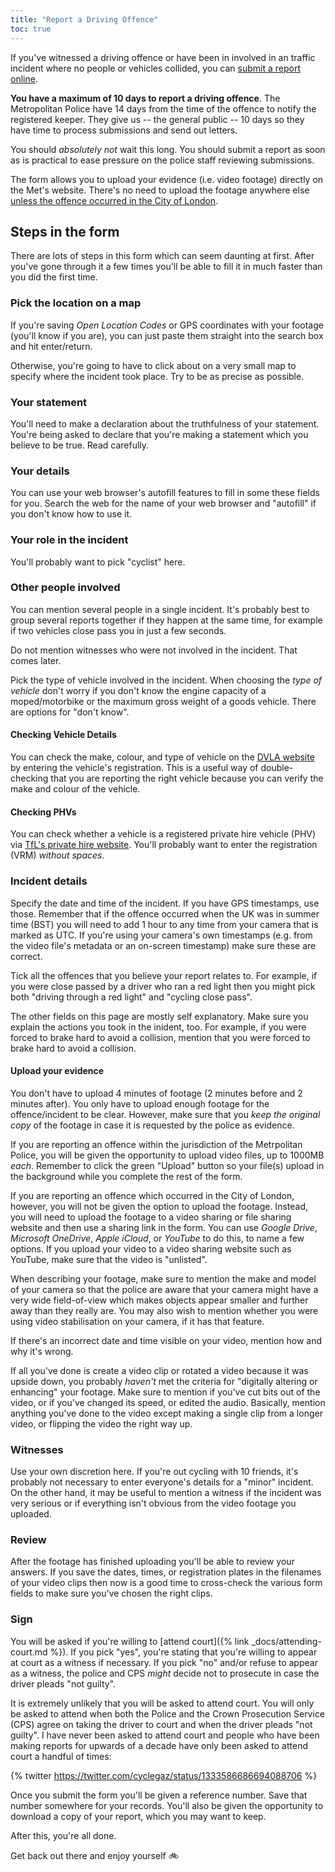 ```yaml
---
title: "Report a Driving Offence"
toc: true
---
```


If you've witnessed a driving offence or have been in involved in an traffic incident where no people or vehicles collided, you can [submit a report online](https://www.met.police.uk/dashcam).

**You have a maximum of 10 days to report a driving offence**.
The Metropolitan Police have 14 days from the time of the offence to notify the registered keeper.
They give us -- the general public -- 10 days so they have time to process submissions and send out letters.

You should _absolutely not_ wait this long.
You should submit a report as soon as is practical to ease pressure on the police staff reviewing submissions.

The form allows you to upload your evidence (i.e. video footage) directly on the Met's website.
There's no need to upload the footage anywhere else [unless the offence occurred in the City of London](#upload-your-evidence).

## Steps in the form

There are lots of steps in this form which can seem daunting at first.
After you've gone through it a few times you'll be able to fill it in much faster than you did the first time.

### Pick the location on a map

If you're saving *Open Location Codes* or GPS coordinates with your footage (you'll know if you are), you can just paste them straight into the search box and hit enter/return.

Otherwise, you're going to have to click about on a very small map to specify where the incident took place.
Try to be as precise as possible.

### Your statement

You'll need to make a declaration about the truthfulness of your statement.
You're being asked to declare that you're making a statement which you believe to be true.
Read carefully.

### Your details

You can use your web browser's autofill features to fill in some these fields for you.
Search the web for the name of your web browser and "autofill" if you don't know how to use it.

### Your role in the incident

You'll probably want to pick "cyclist" here.

### Other people involved

You can mention several people in a single incident.
It's probably best to group several reports together if they happen at the same time, for example if two vehicles close pass you in just a few seconds.

Do not mention witnesses who were not involved in the incident.
That comes later.

Pick the type of vehicle involved in the incident.
When choosing the _type of vehicle_ don't worry if you don't know the engine capacity of a moped/motorbike or the maximum gross weight of a goods vehicle.
There are options for "don't know".

#### Checking Vehicle Details

You can check the make, colour, and type of vehicle on the [DVLA website](https://www.gov.uk/get-vehicle-information-from-dvla) by entering the vehicle's registration.
This is a useful way of double-checking that you are reporting the right vehicle because you can verify the make and colour of the vehicle.

#### Checking PHVs

You can check whether a vehicle is a registered private hire vehicle (PHV) via [TfL's private hire website](https://tph.tfl.gov.uk/TfL/SearchVehicleLicence.page?org.apache.shale.dialog.DIALOG_NAME=TPHVehicleLicence&Param=lg2.TPHVehicleLicence&menuId=7).
You'll probably want to enter the registration (VRM) _without spaces_.

### Incident details

Specify the date and time of the incident.
If you have GPS timestamps, use those.
Remember that if the offence occurred when the UK was in summer time (BST) you will need to add 1 hour to any time from your camera that is marked as UTC.
If you're using your camera's own timestamps (e.g. from the video file's metadata or an on-screen timestamp) make sure these are correct.

Tick all the offences that you believe your report relates to.
For example, if you were close passed by a driver who ran a red light then you might pick both "driving through a red light" and "cycling close pass".

The other fields on this page are mostly self explanatory.
Make sure you explain the actions you took in the inident, too.
For example, if you were forced to brake hard to avoid a collision, mention that you were forced to brake hard to avoid a collision.

#### Upload your evidence

You don't have to upload 4 minutes of footage (2 minutes before and 2 minutes after).
You only have to upload enough footage for the offence/incident to be clear.
However, make sure that you _keep the original copy_ of the footage in case it is requested by the police as evidence.

If you are reporting an offence within the jurisdiction of the Metrpolitan Police, you will be given the opportunity to upload video files, up to 1000MB _each_.
Remember to click the green "Upload" button so your file(s) upload in the background while you complete the rest of the form.

If you are reporting an offence which occurred in the City of London, however, you will not be given the option to upload the footage.
Instead, you will need to upload the footage to a video sharing or file sharing website and then use a sharing link in the form.
You can use _Google Drive_, _Microsoft OneDrive_, _Apple iCloud_, or _YouTube_ to do this, to name a few options.
If you upload your video to a video sharing website such as YouTube, make sure that the video is "unlisted".

When describing your footage, make sure to mention the make and model of your camera so that the police are aware that your camera might have a very wide field-of-view which makes objects appear smaller and further away than they really are.
You may also wish to mention whether you were using video stabilisation on your camera, if it has that feature.

If there's an incorrect date and time visible on your video, mention how and why it's wrong.

If all you've done is create a video clip or rotated a video because it was upside down, you probably _haven't_ met the criteria for "digitally altering or enhancing" your footage.
Make sure to mention if you've cut bits out of the video, or if you've changed its speed, or edited the audio.
Basically, mention anything you've done to the video except making a single clip from a longer video, or flipping the video the right way up.

### Witnesses

Use your own discretion here.
If you're out cycling with 10 friends, it's probably not necessary to enter everyone's details for a "minor" incident.
On the other hand, it may be useful to mention a witness if the incident was very serious or if everything isn't obvious from the video footage you uploaded.

### Review

After the footage has finished uploading you'll be able to review your answers.
If you save the dates, times, or registration plates in the filenames of your video clips then now is a good time to cross-check the various form fields to make sure you've chosen the right clips.

### Sign

You will be asked if you're willing to [attend court]({% link _docs/attending-court.md %}).
If you pick "yes", you're stating that you're willing to appear at court as a witness if necessary.
If you pick "no" and/or refuse to appear as a witness, the police and CPS _might_ decide not to prosecute in case the driver pleads "not guilty".


It is extremely unlikely that you will be asked to attend court.
You will only be asked to attend when both the Police and the Crown Prosecution Service (CPS) agree on taking the driver to court and when the driver pleads "not guilty".
I have never been asked to attend court and people who have been making reports for upwards of a decade have only been asked to attend court a handful of times:

{% twitter https://twitter.com/cyclegaz/status/1333586686694088706 %}

Once you submit the form you'll be given a reference number.
Save that number somewhere for your records.
You'll also be given the opportunity to download a copy of your report, which you may want to keep.

After this, you're all done.

Get back out there and enjoy yourself 🚲